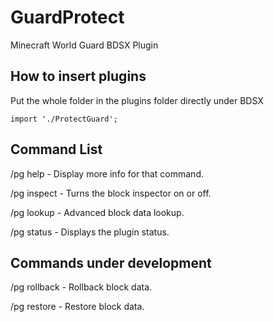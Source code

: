 # GuardProtect
Minecraft World Guard BDSX Plugin
## How to insert plugins

Put the whole folder in the plugins folder directly under BDSX

```import './ProtectGuard';```
## Command List  

/pg help - Display more info for that command.

/pg inspect - Turns the block inspector on or off.
  
/pg lookup <params> - Advanced block data lookup.
  
/pg status - Displays the plugin status.

## Commands under development

/pg rollback <params> - Rollback block data.

/pg restore <params> - Restore block data.
